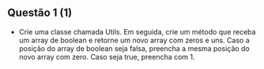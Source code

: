 ## Questão 1 (1) 
- Crie uma classe chamada Utils. Em seguida, crie um método que receba um array de boolean  e retorne um novo array com zeros e uns. Caso a posição do array de boolean seja falsa, preencha a mesma posição do novo array com zero. Caso seja true, preencha com 1.

